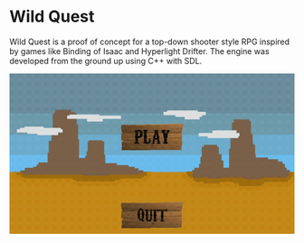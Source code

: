 # Wild Quest

Wild Quest is a proof of concept for a top-down shooter style RPG inspired by games like Binding of Isaac and Hyperlight Drifter. The engine was developed from the ground up using C++ with SDL.

![Demonstration](demo.gif)
